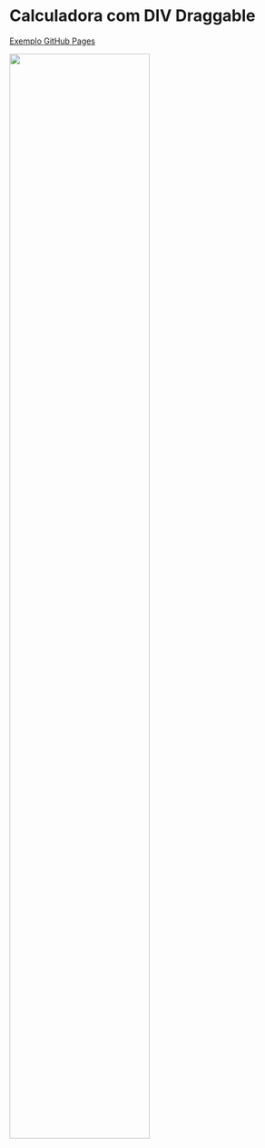 # Calculadora com DIV Draggable

[Exemplo GitHub Pages](https://htmlpreview.github.io/?https://github.com/EverSilverio/calculadora-with-div-draggable/blob/master/index.html)

<img src="./images/sample.gif" width="70%" height="70%">
